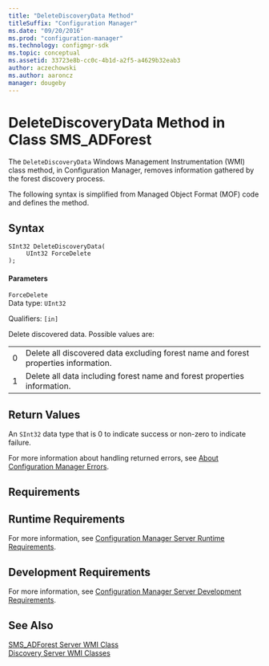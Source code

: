 ```yaml
---
title: "DeleteDiscoveryData Method"
titleSuffix: "Configuration Manager"
ms.date: "09/20/2016"
ms.prod: "configuration-manager"
ms.technology: configmgr-sdk
ms.topic: conceptual
ms.assetid: 33723e8b-cc0c-4b1d-a2f5-a4629b32eab3
author: aczechowski
ms.author: aaroncz
manager: dougeby
---
```

# DeleteDiscoveryData Method in Class SMS_ADForest
The `DeleteDiscoveryData` Windows Management Instrumentation (WMI) class method, in Configuration Manager, removes information gathered by the forest discovery process.  

 The following syntax is simplified from Managed Object Format (MOF) code and defines the method.  

## Syntax  

```  
SInt32 DeleteDiscoveryData(  
     UInt32 ForceDelete  
);  
```  

#### Parameters  
 `ForceDelete`  
 Data type: `UInt32`  

 Qualifiers: `[in]`  

 Delete discovered data. Possible values are:  

|||  
|-|-|  
|0|Delete all discovered data excluding forest name and forest properties information.|  
|1|Delete all data including forest name and forest properties information.|  

## Return Values  
 An  `SInt32` data type that is 0 to indicate success or non-zero to indicate failure.  

 For more information about handling returned errors, see [About Configuration Manager Errors](../../../../../develop/core/understand/about-configuration-manager-errors.md).  

## Requirements  

## Runtime Requirements  
 For more information, see [Configuration Manager Server Runtime Requirements](../../../../../develop/core/reqs/server-runtime-requirements.md).  

## Development Requirements  
 For more information, see [Configuration Manager Server Development Requirements](../../../../../develop/core/reqs/server-development-requirements.md).  

## See Also  
 [SMS_ADForest Server WMI Class](../../../../../develop/reference/core/servers/configure/sms_adforest-server-wmi-class.md)   
 [Discovery Server WMI Classes](../../../../../develop/reference/core/servers/configure/discovery-server-wmi-classes.md)
